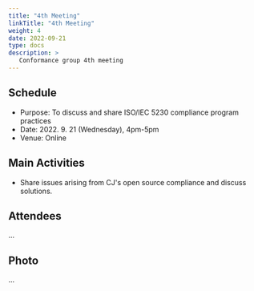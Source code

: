 ```yaml
---
title: "4th Meeting"
linkTitle: "4th Meeting"
weight: 4
date: 2022-09-21
type: docs
description: >
   Conformance group 4th meeting
---
```


## Schedule

* Purpose: To discuss and share ISO/IEC 5230 compliance program practices
* Date: 2022. 9. 21 (Wednesday), 4pm-5pm
* Venue: Online

## Main Activities
* Share issues arising from CJ's open source compliance and discuss solutions.

## Attendees
...

## Photo
...